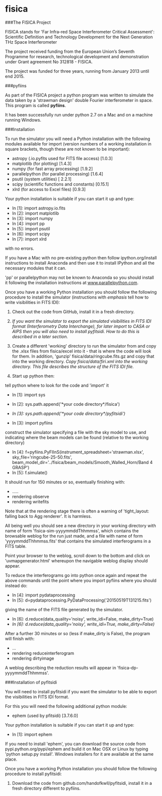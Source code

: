 # fisica

###The FISICA Project

FISICA stands for 'Far Infra-red Space Interferometer Critical Assessment': 
Scientific Definition and Technology Development for the Next Generation 
THz Space Interferometer

The project received funding from the European Union’s Seventh Programme 
for research, technological development and demonstration under Grant 
agreement No 312818 - FISICA.

The project was funded for three years, running from January 2013 until 
end 2015.

###pyfiins

As part of the FISICA project a python program was written to simulate 
the data taken by a 'strawman design' double Fourier interferometer in space.
This program is called **pyfiins**.

It has been successfully run under python 2.7 on a Mac and on a machine running
Windows.

###Installation

To run the simulator you will need a Python installation with the following
modules available for import (version numbers of a working 
installation in square brackets, though these are not known to be important):

  * astropy (.io.pyfits used for FITS file access) [1.0.3]
  * matplotlib (for plotting) [1.4.3]
  * numpy (for fast array processing) [1.9.2]
  * parallelpython (for parallel processing) [1.6.4]
  * psutil (system utilities) [ 2.2.1]
  * scipy (scientific functions and constants) [0.15.1]
  * xlrd (for access to Excel files) [0.9.3]

Your python installation is suitable if you can start it up and type:

  * In [1]: import astropy.io.fits
  * In [2]: import matplotlib
  * In [3]: import numpy
  * In [4]: import pp
  * In [5]: import psutil
  * In [6]: import scipy
  * In [7]: import xlrd

with no errors.

If you have a Mac with no pre-existing python then follow 
ipython.org/install instructions to install Anaconda and then use 
it to install IPython and all the necessary modules that it can.

'pp' or parallelpython may not be known to Anaconda so you should install it
following the installation instructions at www.parallelpython.com.

Once you have a working Python installation you should follow
the following procedure to install the simulator (instructions with
*emphasis* tell how to write visibilities in FITS IDI):

1. Check out the code from GitHub, install it in a fresh directory.

2. *If you want the simulator to export the simulated visibilities in FITS
IDI format (Interferometry Data Interchange), for later import to CASA
or AIPS then you will also need to install pyfitsidi. How to do this is 
described in a later section.*

3. Create a different 'working' directory to run the simulator from
and copy the .xlsx files from fisica/excel into it - that is where 
the code will look for them. In addition, 'gunzip' 
fisica/data/ringcube.fits.gz and copy that into the working
directory. *Copy fisica/data/firi.xml into the working directory. This
file describes the structure of the FITS IDI file.*

4. Start up python then:

  tell python where to look for the code and 'import' it

  * In [1]: import sys
  * In [2]: sys.path.append('\*your code directory\*/fisica')
  * _In [3]: sys.path.append('\*your code directory\*/pyfitsidi')_

  * In [3]: import pyfiins

  construct the simulator specifying a file with the sky model 
  to use, and indicating where the beam models can be found
  (relative to the working directory)

  * In [4]: f=pyfiins.PyFIInS(instrument_spreadsheet='strawman.xlsx', sky_file='ringcube-25-50.fits', beam_model_dir='../fisica/beam_models/Smooth_Walled_Horn/Band 4 GRASP')
  * In [5]: f.simulate()

  It should run for 150 minutes or so, eventually finishing with:

  * .....
  * rendering observe
  * rendering writefits

  Note that at the rendering stage there is often a warning of 
  'tight_layout: falling back to Agg renderer'. It is harmless.

  All being well you should see a new directory in your working 
  directory with name of form 'fisica-sim-yyyymmddThhmmss', which contains 
  the browsable weblog for the run just made, and a file with name of
  form 'yyyymmddThhmmss.fits' that contains the simulated interferograms
  in a FITS table. 

  Point your browser to the weblog, scroll down to the bottom and click on 
  'uvmapgenerator.html' whereupon the navigable weblog display should appear.

  To reduce the interferograms go into python once again and repeat the
  above commands until the point where you import pyfiins where you should 
  instead do:

  * In [4]: import pydataprocessing
  * In [5]: d=pydataprocessing.PyDataProcessing('20150519T131215.fits')

  giving the name of the FITS file generated by the simulator.

  * In [6]: d.reduce(data_quality='noisy', write_idi=False, make_dirty=True)
  * *In [6]: d.reduce(data_quality='noisy', write_idi=True, make_dirty=False)*
  
  After a further 30 minutes or so (less if make_dirty is False), the 
  program will finish with:

  * ...
  * rendering reduceinterferogram
  * rendering dirtyimage

  A weblog describing the reduction results will appear in
  'fisica-dp-yyyymmddThhmmss'.

###Installation of pyfitsidi

You will need to install pyfitsidi if you want the simulator to be able
to export the visibilities in FITS IDI format. 

For this you will need the following additional python module:

  * ephem (used by pfitsidi) [3.7.6.0]

Your python installation is suitable if you can start it up and type:

  * In [1]: import ephem

If you need to install 'ephem', you can download the source code from 
pypi.python.org/pypi/ephem and build it on Mac OSX or Linux by typing
'python setup.py install'. Windows installers for it are available
at the same place.

Once you have a working Python installation you should follow
the following procedure to install pyfitsidi:

1. Download the code from github.com/handofkwll/pyfitsidi, install it in
a fresh directory different to pyfiins.
